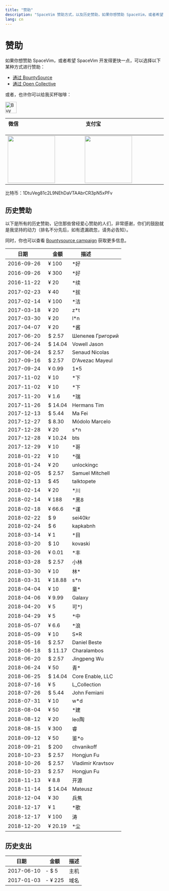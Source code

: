 ```yaml
---
title: "赞助"
description: "SpaceVim 赞助方式，以及历史赞助，如果你想赞助 SpaceVim，或者希望 SpaceVim 开发的更快一点，可以选择以下某种方式进行赞助。"
lang: cn
---
```


# 赞助

如果你想赞助 SpaceVim，或者希望 SpaceVim 开发得更快一点，可以选择以下某种方式进行赞助：

- [通过 BountySource](https://www.bountysource.com/teams/spacevim)
- [通过 Open Collective](https://opencollective.com/spacevim)

或者，也许你可以给我买杯咖啡：

<a href='https://ko-fi.com/A538L6H' target='_blank'><img height='36' style='border:0px;height:36px;' src='https://az743702.vo.msecnd.net/cdn/kofi4.png?v=f' border='0' alt='Buy Me a Coffee at ko-fi.com' /></a>

| 微信                                                                     | 支付宝                                                                     |
| ------------------------------------------------------------------------ | -------------------------------------------------------------------------- |
| <img src="../../img/weixin.png" height="150" width="150"> | <img src="../../img/zhifubao.png" height="150" width="150"> |

比特币：1DtuVeg81c2L9NEhDaVTAAbrCR3pN5xPFv

## 历史赞助

以下是所有的历史赞助，记住那些曾经爱心赞助的人们，非常感谢，你们的鼓励就是我坚持的动力（排名不分先后，如有遗漏疏忽，请务必告知）。

同时，你也可以查看 [Bountysource campaign](https://www.bountysource.com/teams/spacevim) 获取更多信息。

| 日期         | 金额    | 描述               |
| ------------ | ------- | -----------------  |
| 2016-09-26   | ¥ 100   | *好                |
| 2016-09-26   | ¥ 300   | *好                |
| 2016-11-22   | ¥ 20    | *续                |
| 2017-02-23   | ¥ 40    | *拔                |
| 2017-02-14   | ¥ 100   | *洁                |
| 2017-03-18   | ¥ 20    | z*t                |
| 2017-03-30   | ¥ 20    | l*n                |
| 2017-04-07   | ¥ 20    | *酱                |
| 2017-06-20   | $ 2.57  | Шепелев Григорий   |
| 2017-06-24   | $ 14.04 | Vowell Jason       |
| 2017-06-24   | $ 2.57  | Senaud Nicolas     |
| 2017-09-16   | $ 2.57  | D'Avezac Mayeul    |
| 2017-09-24   | ¥ 0.99  | 1*5                |
| 2017-11-02   | ¥ 10    | *下                |
| 2017-11-02   | ¥ 10    | *下                |
| 2017-11-20   | ¥ 1.6   | *瑞                |
| 2017-11-26   | $ 14.04 | Hermans Tim        |
| 2017-12-13   | $ 5.44  | Ma Fei             |
| 2017-12-27   | $ 8.30  | Módolo Marcelo     |
| 2017-12-28   | ¥ 20    | s*n                |
| 2017-12-28   | ¥ 10.24 | bts                |
| 2017-12-29   | ¥ 10    | *哥                |
| 2018-01-22   | ¥ 10    | *强                |
| 2018-01-24   | ¥ 20    | unlockingc         |
| 2018-02-05   | $ 2.57  | Samuel Mitchell    |
| 2018-02-13   | $ 45    | talktopete         |
| 2018-02-14   | ¥ 20    | *川                |
| 2018-02-14   | ¥ 188   | *黑8               |
| 2018-02-18   | ¥ 66.6  | *谨                |
| 2018-02-22   | $ 9     | sei40kr            |
| 2018-02-24   | $ 6     | kapkabnh           |
| 2018-03-14   | ¥ 1     | *目                |
| 2018-03-20   | $ 10    | kovaski            |
| 2018-03-26   | ¥ 0.01  | *丰                |
| 2018-03-28   | $ 2.57  | 小林               |
| 2018-03-30   | ¥ 10    | 林*                |
| 2018-03-31   | ¥ 18.88 | s*n                |
| 2018-04-04   | ¥ 10    | 童*                |
| 2018-04-06   | ¥ 9.99  | Galaxy             |
| 2018-04-20   | ¥ 5     | 可*)               |
| 2018-04-29   | ¥ 5     | *中                |
| 2018-05-07   | ¥ 6.6   | *浪                |
| 2018-05-09   | ¥ 10    | S*R                |
| 2018-05-16   | $ 2.57  | Daniel Beste       |
| 2018-06-18   | $ 11.17 | Charalambos        |
| 2018-06-20   | $ 2.57  | Jingpeng Wu        |
| 2018-06-24   | ¥ 50    | 青*                |
| 2018-06-25   | $ 14.04 | Core Enable, LLC   |
| 2018-07-16   | ¥ 5     | L_Collection       |
| 2018-07-26   | $ 5.44  | John Femiani       |
| 2018-07-31   | ¥ 10    | w*d                |
| 2018-08-04   | ¥ 50    | *建                |
| 2018-08-12   | ¥ 20    | leo陶              |
| 2018-08-15   | ¥ 300   | 睿                 |
| 2018-09-12   | ¥ 50    | 鉴*o               |
| 2018-09-21   | $ 200   | chvanikoff         |
| 2018-10-23   | $ 2.57  | Hongjun Fu         |
| 2018-10-26   | $ 2.57  | Vladimir Kravtsov  |
| 2018-10-23   | $ 2.57  | Hongjun Fu         |
| 2018-11-13   | ¥ 8.8   | 开源               |
| 2018-11-14   | $ 14.04 | Mateusz            |
| 2018-12-04   | ¥ 30    | 兵焦               |
| 2018-12-17   | ¥ 1     | *歌                |
| 2018-12-17   | ¥ 100   | 涛                 |
| 2018-12-20   | ¥ 20.19 | *尘                |

## 历史支出

| 日期       | 金额    | 描述  |
| ---------- | ------- | ----- |
| 2017-06-10 | - $ 5   | 主机  |
| 2017-01-03 | - ¥ 225 | 域名  |
